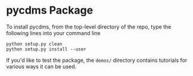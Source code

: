 # pycdms Package

To install pycdms, from the top-level directory of the repo, type the following lines into your command line

`python setup.py clean`  
`python setup.py install --user`
    
If you'd like to test the package, the `demos/` directory contains tutorials for various ways it can be used.
